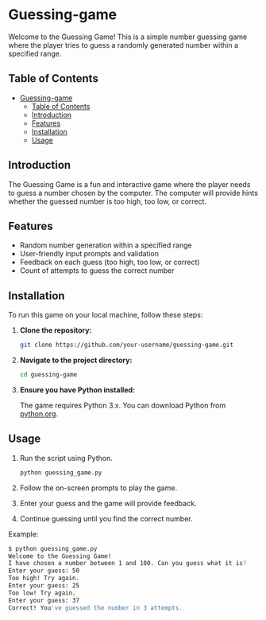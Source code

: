 # Guessing-game

Welcome to the Guessing Game! This is a simple number guessing game where the player tries to guess a randomly generated number within a specified range.

## Table of Contents

- [Guessing-game](#guessing-game)
  - [Table of Contents](#table-of-contents)
  - [Introduction](#introduction)
  - [Features](#features)
  - [Installation](#installation)
  - [Usage](#usage)

## Introduction

The Guessing Game is a fun and interactive game where the player needs to guess a number chosen by the computer. The computer will provide hints whether the guessed number is too high, too low, or correct.

## Features

- Random number generation within a specified range
- User-friendly input prompts and validation
- Feedback on each guess (too high, too low, or correct)
- Count of attempts to guess the correct number

## Installation

To run this game on your local machine, follow these steps:

1. **Clone the repository:**

    ```bash
    git clone https://github.com/your-username/guessing-game.git
    ```

2. **Navigate to the project directory:**

    ```bash
    cd guessing-game
    ```

3. **Ensure you have Python installed:**

    The game requires Python 3.x. You can download Python from [python.org](https://www.python.org/).

## Usage

1. Run the script using Python.

    ```bash
    python guessing_game.py
    ```

2. Follow the on-screen prompts to play the game.

3. Enter your guess and the game will provide feedback.

4. Continue guessing until you find the correct number.

Example:

```bash
$ python guessing_game.py
Welcome to the Guessing Game!
I have chosen a number between 1 and 100. Can you guess what it is?
Enter your guess: 50
Too high! Try again.
Enter your guess: 25
Too low! Try again.
Enter your guess: 37
Correct! You've guessed the number in 3 attempts.
